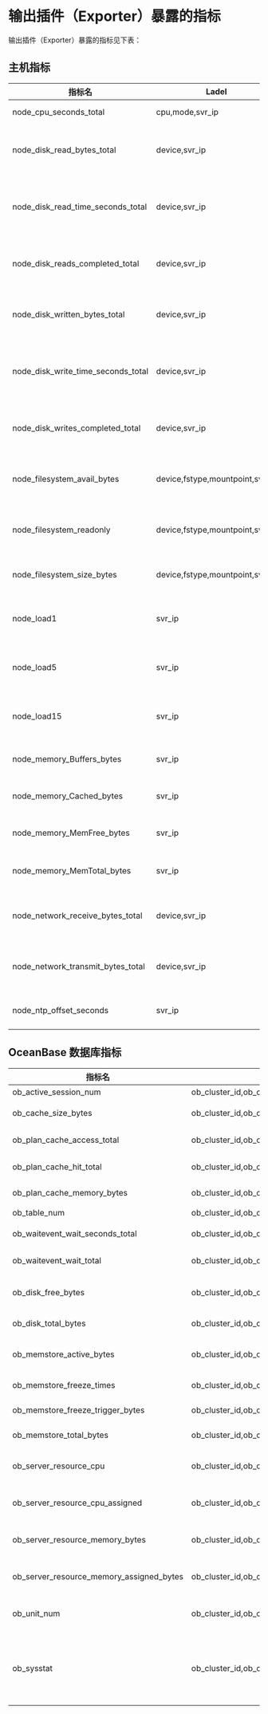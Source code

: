 # 输出插件（Exporter）暴露的指标

输出插件（Exporter）暴露的指标见下表：

## 主机指标

|                指标名                 |              Ladel              |      描述      |   类型    |
|------------------------------------|---------------------------------|--------------|---------|
| node_cpu_seconds_total             | cpu,mode,svr_ip                 | CPU 时间       | counter |
| node_disk_read_bytes_total         | device,svr_ip                   | 磁盘读取字节数      | counter |
| node_disk_read_time_seconds_total  | device,svr_ip                   | 磁盘读取消耗总时间    | counter |
| node_disk_reads_completed_total    | device,svr_ip                   | 磁盘读取完成次数     | counter |
| node_disk_written_bytes_total      | device,svr_ip                   | 磁盘写入字节数      | counter |
| node_disk_write_time_seconds_total | device,svr_ip                   | 磁盘写入消耗总时间    | counter |
| node_disk_writes_completed_total   | device,svr_ip                   | 磁盘写入完成次数     | counter |
| node_filesystem_avail_bytes        | device,fstype,mountpoint,svr_ip | 文件系统可用大小     | gauge   |
| node_filesystem_readonly           | device,fstype,mountpoint,svr_ip | 文件系统是否只读     | gauge   |
| node_filesystem_size_bytes         | device,fstype,mountpoint,svr_ip | 文件系统大小       | gauge   |
| node_load1                         | svr_ip                          | 1 分钟平均 load  | gauge   |
| node_load5                         | svr_ip                          | 5 分钟平均 load  | gauge   |
| node_load15                        | svr_ip                          | 15 分钟平均 load | gauge   |
| node_memory_Buffers_bytes          | svr_ip                          | 内存 buffer 大小 | gauge   |
| node_memory_Cached_bytes           | svr_ip                          | 内存 cache 大小  | gauge   |
| node_memory_MemFree_bytes          | svr_ip                          | 内存 free 大小   | gauge   |
| node_memory_MemTotal_bytes         | svr_ip                          | 内存总大小        | gauge   |
| node_network_receive_bytes_total   | device,svr_ip                   | 网络接受总字节数     | counter |
| node_network_transmit_bytes_total  | device,svr_ip                   | 网络发送总字节数     | counter |
| node_ntp_offset_seconds            | svr_ip                          | NTP 时钟偏移     | gauge   |

## OceanBase 数据库指标

|                   指标名                    |                               label                                |         含义         |                 类型                  |
|------------------------------------------|--------------------------------------------------------------------|--------------------|-------------------------------------|
| ob_active_session_num                    | ob_cluster_id,ob_cluster_name,obzone,svr_ip,tenant_name            | 活跃连接数              | gauge                               |
| ob_cache_size_bytes                      | ob_cluster_id,ob_cluster_name,obzone,svr_ip,tenant_name,cache_name | kvcache 大小         | gauge                               |
| ob_plan_cache_access_total               | ob_cluster_id,ob_cluster_name,obzone,svr_ip,tenant_name            | 执行计划访问次数           | counter                             |
| ob_plan_cache_hit_total                  | ob_cluster_id,ob_cluster_name,obzone,svr_ip,tenant_name            | 执行计划命中次数           | counter                             |
| ob_plan_cache_memory_bytes               | ob_cluster_id,ob_cluster_name,obzone,svr_ip,tenant_name            | plancache 大小       | gauge                               |
| ob_table_num                             | ob_cluster_id,ob_cluster_name,obzone,svr_ip,tenant_name            | 表数量                | gauge                               |
| ob_waitevent_wait_seconds_total          | ob_cluster_id,ob_cluster_name,obzone,svr_ip,tenant_name            | 等待事件总等待时间          | counter                             |
| ob_waitevent_wait_total                  | ob_cluster_id,ob_cluster_name,obzone,svr_ip,tenant_name            | 等待事件总等待次数          | counter                             |
| ob_disk_free_bytes                       | ob_cluster_id,ob_cluster_name,obzone,svr_ip                        | OceanBase 磁盘剩余大小   | gauge                               |
| ob_disk_total_bytes                      | ob_cluster_id,ob_cluster_name,obzone,svr_ip                        | OceanBase 磁盘总大小    | gauge                               |
| ob_memstore_active_bytes                 | ob_cluster_id,ob_cluster_name,obzone,svr_ip,tenant_name            | 活跃 MemStore 大小     | gauge                               |
| ob_memstore_freeze_times                 | ob_cluster_id,ob_cluster_name,obzone,svr_ip,tenant_name            | MemStore 冻结次数      | counter                             |
| ob_memstore_freeze_trigger_bytes         | ob_cluster_id,ob_cluster_name,obzone,svr_ip,tenant_name            | MemStore 冻结阈值      | gauge                               |
| ob_memstore_total_bytes                  | ob_cluster_id,ob_cluster_name,obzone,svr_ip,tenant_name            | MemStore 总大小       | gauge                               |
| ob_server_resource_cpu                   | ob_cluster_id,ob_cluster_name,obzone,svr_ip                        | OBServer 节点可用 CPU 数  | gauge                               |
| ob_server_resource_cpu_assigned          | ob_cluster_id,ob_cluster_name,obzone,svr_ip                        | OBServer 节点已分配 CPU 数 | gauge                               |
| ob_server_resource_memory_bytes          | ob_cluster_id,ob_cluster_name,obzone,svr_ip                        | OBServer 节点可用内存大小    | gauge                               |
| ob_server_resource_memory_assigned_bytes | ob_cluster_id,ob_cluster_name,obzone,svr_ip                        | OBServer 节点已分配内存大小   | gauge                               |
| ob_unit_num                              | ob_cluster_id,ob_cluster_name,obzone,svr_ip                        | OBServer 节点 Unit 数量   | gauge                               |
| ob_sysstat                               | ob_cluster_id,ob_cluster_name,obzone,svr_ip,tenant_name,stat_id    | OceanBase 内部统计项    | 不同的 stat_id，ob_sysstat 不相同，参考对应部分解释 |
